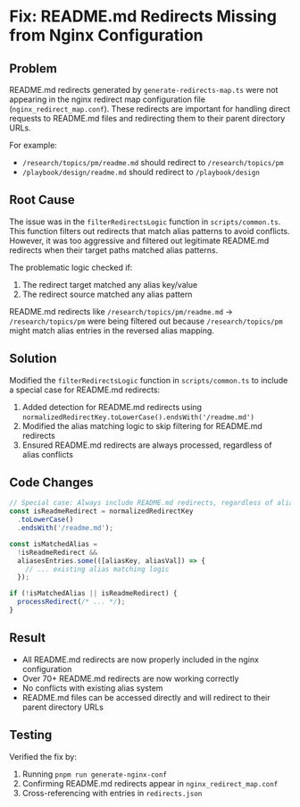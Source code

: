 # Fix: README.md Redirects Missing from Nginx Configuration

## Problem

README.md redirects generated by `generate-redirects-map.ts` were not appearing in the nginx redirect map configuration file (`nginx_redirect_map.conf`). These redirects are important for handling direct requests to README.md files and redirecting them to their parent directory URLs.

For example:

- `/research/topics/pm/readme.md` should redirect to `/research/topics/pm`
- `/playbook/design/readme.md` should redirect to `/playbook/design`

## Root Cause

The issue was in the `filterRedirectsLogic` function in `scripts/common.ts`. This function filters out redirects that match alias patterns to avoid conflicts. However, it was too aggressive and filtered out legitimate README.md redirects when their target paths matched alias patterns.

The problematic logic checked if:

1. The redirect target matched any alias key/value
2. The redirect source matched any alias pattern

README.md redirects like `/research/topics/pm/readme.md` → `/research/topics/pm` were being filtered out because `/research/topics/pm` might match alias entries in the reversed alias mapping.

## Solution

Modified the `filterRedirectsLogic` function in `scripts/common.ts` to include a special case for README.md redirects:

1. Added detection for README.md redirects using `normalizedRedirectKey.toLowerCase().endsWith('/readme.md')`
2. Modified the alias matching logic to skip filtering for README.md redirects
3. Ensured README.md redirects are always processed, regardless of alias conflicts

## Code Changes

```typescript
// Special case: Always include README.md redirects, regardless of alias conflicts
const isReadmeRedirect = normalizedRedirectKey
  .toLowerCase()
  .endsWith('/readme.md');

const isMatchedAlias =
  !isReadmeRedirect &&
  aliasesEntries.some(([aliasKey, aliasVal]) => {
    // ... existing alias matching logic
  });

if (!isMatchedAlias || isReadmeRedirect) {
  processRedirect(/* ... */);
}
```

## Result

- All README.md redirects are now properly included in the nginx configuration
- Over 70+ README.md redirects are now working correctly
- No conflicts with existing alias system
- README.md files can be accessed directly and will redirect to their parent directory URLs

## Testing

Verified the fix by:

1. Running `pnpm run generate-nginx-conf`
2. Confirming README.md redirects appear in `nginx_redirect_map.conf`
3. Cross-referencing with entries in `redirects.json`
